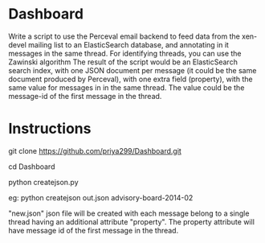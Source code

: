 # Dashboard
Write a script to use the Perceval email backend to feed data from the xen-devel mailing list to an ElasticSearch database, and annotating in it messages in the same thread. For identifying threads, you can use the Zawinski algorithm
The result of the script would be an ElasticSearch search index, with one JSON document per message (it could be the same document produced by Perceval), with one extra field (property), with the same value for messages in in the same thread. The value could be the message-id of the first message in the thread.

Instructions
============

git clone https://github.com/priya299/Dashboard.git

cd Dashboard

python createjson.py <Perceval Ouputfile> <mbox file>

eg: python createjson out.json advisory-board-2014-02

"new.json" json file will be created with each message belong to a single thread having an additional attribute "property". The property attribute will have message id of the first message in the thread.
